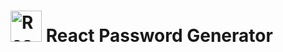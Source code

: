 # <img src="https://upload.wikimedia.org/wikipedia/commons/a/a7/React-icon.svg" alt="React Logo" width="50"/> React Password Generator
